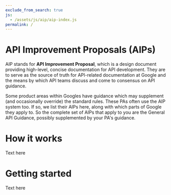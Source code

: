 ```yaml
---
exclude_from_search: true
js:
  - /assets/js/aip/aip-index.js
permalink: /
---
```


# API Improvement Proposals (AIPs)

AIP stands for **API Improvement Proposal**, which is a design document
providing high-level, concise documentation for API development. They are to
serve as the source of truth for API-related documentation at Google and the
means by which API teams discuss and come to consensus on API guidance.

Some product areas within Googles have guidance which may supplement (and
occasionally override) the standard rules. These PAs often use the AIP system
too. If so, we list their AIPs here, along with which parts of Google they
apply to. So the complete set of AIPs that apply to you are the General API
Guidance, possibly supplemented by your PA's guidance.

# How it works

Text here

# Getting started

Text here
